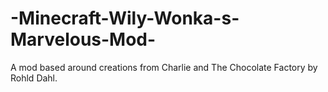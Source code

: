 # -Minecraft-Wily-Wonka-s-Marvelous-Mod-
A mod based around creations from Charlie and The Chocolate Factory by Rohld Dahl.
